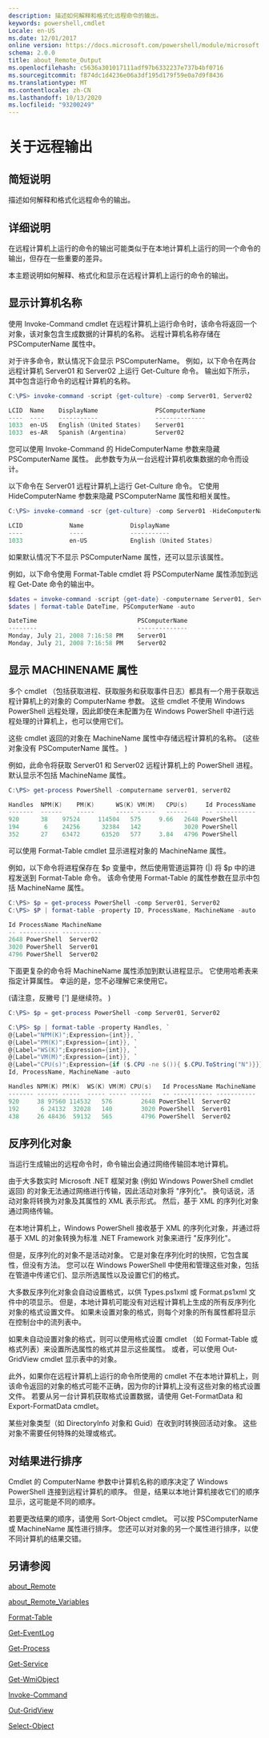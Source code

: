 ```yaml
---
description: 描述如何解释和格式化远程命令的输出。
keywords: powershell,cmdlet
Locale: en-US
ms.date: 12/01/2017
online version: https://docs.microsoft.com/powershell/module/microsoft.powershell.core/about/about_remote_output?view=powershell-5.1&WT.mc_id=ps-gethelp
schema: 2.0.0
title: about_Remote_Output
ms.openlocfilehash: c5636a301017111adf97b6332237e737b4bf0716
ms.sourcegitcommit: f874dc1d4236e06a3df195d179f59e0a7d9f8436
ms.translationtype: MT
ms.contentlocale: zh-CN
ms.lasthandoff: 10/13/2020
ms.locfileid: "93200249"
---
```

# <a name="about-remote-output"></a>关于远程输出

## <a name="short-description"></a>简短说明

描述如何解释和格式化远程命令的输出。

## <a name="long-description"></a>详细说明

在远程计算机上运行的命令的输出可能类似于在本地计算机上运行的同一个命令的输出，但存在一些重要的差异。

本主题说明如何解释、格式化和显示在远程计算机上运行的命令的输出。

## <a name="displaying-the-computer-name"></a>显示计算机名称

使用 Invoke-Command cmdlet 在远程计算机上运行命令时，该命令将返回一个对象，该对象包含生成数据的计算机的名称。 远程计算机名称存储在 PSComputerName 属性中。

对于许多命令，默认情况下会显示 PSComputerName。 例如，以下命令在两台远程计算机 Server01 和 Server02 上运行 Get-Culture 命令。 输出如下所示，其中包含运行命令的远程计算机的名称。

```powershell
C:\PS> invoke-command -script {get-culture} -comp Server01, Server02

LCID  Name    DisplayName                PSComputerName
----  ----    -----------                --------------
1033  en-US   English (United States)    Server01
1033  es-AR   Spanish (Argentina)        Server02
```

您可以使用 Invoke-Command 的 HideComputerName 参数来隐藏 PSComputerName 属性。 此参数专为从一台远程计算机收集数据的命令而设计。

以下命令在 Server01 远程计算机上运行 Get-Culture 命令。 它使用 HideComputerName 参数来隐藏 PSComputerName 属性和相关属性。

```powershell
C:\PS> invoke-command -scr {get-culture} -comp Server01 -HideComputerName

LCID             Name             DisplayName
----             ----             -----------
1033             en-US            English (United States)
```

如果默认情况下不显示 PSComputerName 属性，还可以显示该属性。

例如，以下命令使用 Format-Table cmdlet 将 PSComputerName 属性添加到远程 Get-Date 命令的输出中。

```powershell
$dates = invoke-command -script {get-date} -computername Server01, Server02
$dates | format-table DateTime, PSComputerName -auto

DateTime                            PSComputerName
--------                            --------------
Monday, July 21, 2008 7:16:58 PM    Server01
Monday, July 21, 2008 7:16:58 PM    Server02
```

## <a name="displaying-the-machinename-property"></a>显示 MACHINENAME 属性

多个 cmdlet （包括获取进程、获取服务和获取事件日志）都具有一个用于获取远程计算机上的对象的 ComputerName 参数。
这些 cmdlet 不使用 Windows PowerShell 远程处理，因此即使在未配置为在 Windows PowerShell 中进行远程处理的计算机上，也可以使用它们。

这些 cmdlet 返回的对象在 MachineName 属性中存储远程计算机的名称。  (这些对象没有 PSComputerName 属性。 ) 

例如，此命令将获取 Server01 和 Server02 远程计算机上的 PowerShell 进程。 默认显示不包括 MachineName 属性。

```powershell
C:\PS> get-process PowerShell -computername server01, server02

Handles  NPM(K)    PM(K)      WS(K) VM(M)   CPU(s)     Id ProcessName
-------  ------    -----      ----- -----   ------     -- -----------
920      38    97524     114504   575     9.66   2648 PowerShell
194       6    24256      32384   142            3020 PowerShell
352      27    63472      63520   577     3.84   4796 PowerShell
```

可以使用 Format-Table cmdlet 显示进程对象的 MachineName 属性。

例如，以下命令将进程保存在 $p 变量中，然后使用管道运算符 (|) 将 $p 中的进程发送到 Format-Table 命令。 该命令使用 Format-Table 的属性参数在显示中包括 MachineName 属性。

```powershell
C:\PS> $p = get-process PowerShell -comp Server01, Server02
C:\PS> $P | format-table -property ID, ProcessName, MachineName -auto

Id ProcessName MachineName
-- ----------- -----------
2648 PowerShell  Server02
3020 PowerShell  Server01
4796 PowerShell  Server02
```

下面更复杂的命令将 MachineName 属性添加到默认进程显示。 它使用哈希表来指定计算属性。 幸运的是，您不必理解它来使用它。

 (请注意，反撇号 ['] 是继续符。 ) 

```powershell
C:\PS> $p = get-process PowerShell -comp Server01, Server02

C:\PS> $p | format-table -property Handles, `
@{Label="NPM(K)";Expression={int}}, `
@{Label="PM(K)";Expression={int}}, `
@{Label="WS(K)";Expression={int}}, `
@{Label="VM(M)";Expression={int}}, `
@{Label="CPU(s)";Expression={if ($.CPU -ne $()){ $.CPU.ToString("N")}}}, `
Id, ProcessName, MachineName -auto

Handles NPM(K) PM(K)  WS(K) VM(M) CPU(s)   Id ProcessName MachineName
------- ------ -----  ----- ----- ------   -- ----------- -----------
920     38 97560 114532   576        2648 PowerShell  Server02
192      6 24132  32028   140        3020 PowerShell  Server01
438     26 48436  59132   565        4796 PowerShell  Server02

```

## <a name="deserialized-objects"></a>反序列化对象

当运行生成输出的远程命令时，命令输出会通过网络传输回本地计算机。

由于大多数实时 Microsoft .NET 框架对象 (例如 Windows PowerShell cmdlet 返回) 的对象无法通过网络进行传输，因此活动对象将 "序列化"。 换句话说，活动对象将转换为对象及其属性的 XML 表示形式。 然后，基于 XML 的序列化对象通过网络传输。

在本地计算机上，Windows PowerShell 接收基于 XML 的序列化对象，并通过将基于 XML 的对象转换为标准 .NET Framework 对象来进行 "反序列化"。

但是，反序列化的对象不是活动对象。 它是对象在序列化时的快照，它包含属性，但没有方法。 您可以在 Windows PowerShell 中使用和管理这些对象，包括在管道中传递它们、显示所选属性以及设置它们的格式。

大多数反序列化对象会自动设置格式，以供 Types.ps1xml 或 Format.ps1xml 文件中的项显示。 但是，本地计算机可能没有对远程计算机上生成的所有反序列化对象的格式设置文件。 如果未设置对象的格式，则每个对象的所有属性都将显示在控制台中的流列表中。

如果未自动设置对象的格式，则可以使用格式设置 cmdlet （如 Format-Table 或格式列表）来设置所选属性的格式并显示这些属性。 或者，可以使用 Out-GridView cmdlet 显示表中的对象。

此外，如果你在远程计算机上运行的命令所使用的 cmdlet 不在本地计算机上，则该命令返回的对象的格式可能不正确，因为你的计算机上没有这些对象的格式设置文件。 若要从另一台计算机获取格式设置数据，请使用 Get-FormatData 和 Export-FormatData cmdlet。

某些对象类型（如 DirectoryInfo 对象和 Guid）在收到时转换回活动对象。 这些对象不需要任何特殊的处理或格式。

## <a name="ordering-the-results"></a>对结果进行排序

Cmdlet 的 ComputerName 参数中计算机名称的顺序决定了 Windows PowerShell 连接到远程计算机的顺序。 但是，结果以本地计算机接收它们的顺序显示，这可能是不同的顺序。

若要更改结果的顺序，请使用 Sort-Object cmdlet。 可以按 PSComputerName 或 MachineName 属性进行排序。 您还可以对对象的另一个属性进行排序，以使不同计算机的结果交错。

## <a name="see-also"></a>另请参阅

[about_Remote](about_Remote.md)

[about_Remote_Variables](about_Remote_Variables.md)

[Format-Table](xref:Microsoft.PowerShell.Utility.Format-Table)

[Get-EventLog](xref:Microsoft.PowerShell.Management.Get-EventLog)

[Get-Process](xref:Microsoft.PowerShell.Management.Get-Process)

[Get-Service](xref:Microsoft.PowerShell.Management.Get-Service)

[Get-WmiObject](xref:Microsoft.PowerShell.Management.Get-WmiObject)

[Invoke-Command](xref:Microsoft.PowerShell.Core.Invoke-Command)

[Out-GridView](xref:Microsoft.PowerShell.Utility.Out-GridView)

[Select-Object](xref:Microsoft.PowerShell.Utility.Select-Object)
